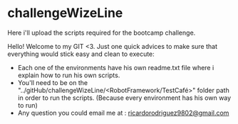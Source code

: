 # challengeWizeLine
Here i'll upload the scripts required for the bootcamp challenge.


Hello! Welcome to my GIT <3. Just one quick advices to make sure that everything would stick easy and clean to execute:

- Each one of the environments have his own readme.txt file where i explain how to run his own scripts.
- You'll need to be on the "../gitHub/challengeWizeLine/<RobotFramework/TestCafé>" folder path in order to run the scripts. (Because every environment has his own way to run)
- Any question you could email me at : ricardorodriguez9802@gmail.com 
